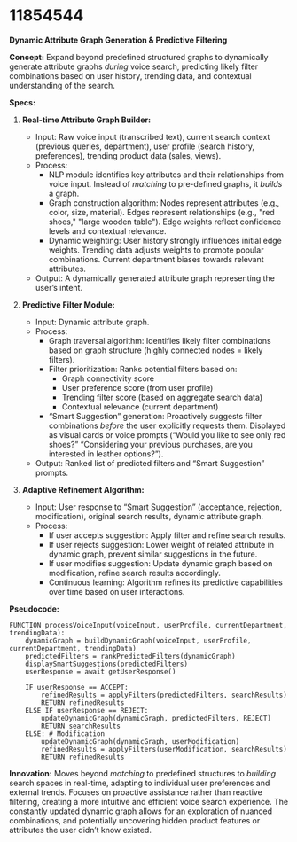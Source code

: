 # 11854544

**Dynamic Attribute Graph Generation & Predictive Filtering**

**Concept:** Expand beyond predefined structured graphs to dynamically generate attribute graphs *during* voice search, predicting likely filter combinations based on user history, trending data, and contextual understanding of the search.

**Specs:**

1.  **Real-time Attribute Graph Builder:**
    *   Input: Raw voice input (transcribed text), current search context (previous queries, department), user profile (search history, preferences), trending product data (sales, views).
    *   Process:
        *   NLP module identifies key attributes and their relationships from voice input.  Instead of *matching* to pre-defined graphs, it *builds* a graph.
        *   Graph construction algorithm: Nodes represent attributes (e.g., color, size, material). Edges represent relationships (e.g., "red shoes," "large wooden table").  Edge weights reflect confidence levels and contextual relevance.
        *   Dynamic weighting: User history strongly influences initial edge weights. Trending data adjusts weights to promote popular combinations. Current department biases towards relevant attributes.
    *   Output: A dynamically generated attribute graph representing the user’s intent.

2.  **Predictive Filter Module:**
    *   Input: Dynamic attribute graph.
    *   Process:
        *   Graph traversal algorithm: Identifies likely filter combinations based on graph structure (highly connected nodes = likely filters).
        *   Filter prioritization:  Ranks potential filters based on:
            *   Graph connectivity score
            *   User preference score (from user profile)
            *   Trending filter score (based on aggregate search data)
            *   Contextual relevance (current department)
        *   “Smart Suggestion” generation:  Proactively suggests filter combinations *before* the user explicitly requests them. Displayed as visual cards or voice prompts (“Would you like to see only red shoes?” “Considering your previous purchases, are you interested in leather options?”).
    *   Output: Ranked list of predicted filters and “Smart Suggestion” prompts.

3.  **Adaptive Refinement Algorithm:**
    *   Input: User response to “Smart Suggestion” (acceptance, rejection, modification), original search results, dynamic attribute graph.
    *   Process:
        *   If user accepts suggestion: Apply filter and refine search results.
        *   If user rejects suggestion: Lower weight of related attribute in dynamic graph, prevent similar suggestions in the future.
        *   If user modifies suggestion: Update dynamic graph based on modification, refine search results accordingly.
        *   Continuous learning: Algorithm refines its predictive capabilities over time based on user interactions.

**Pseudocode:**

```
FUNCTION processVoiceInput(voiceInput, userProfile, currentDepartment, trendingData):
    dynamicGraph = buildDynamicGraph(voiceInput, userProfile, currentDepartment, trendingData)
    predictedFilters = rankPredictedFilters(dynamicGraph)
    displaySmartSuggestions(predictedFilters)
    userResponse = await getUserResponse()

    IF userResponse == ACCEPT:
        refinedResults = applyFilters(predictedFilters, searchResults)
        RETURN refinedResults
    ELSE IF userResponse == REJECT:
        updateDynamicGraph(dynamicGraph, predictedFilters, REJECT)
        RETURN searchResults
    ELSE: # Modification
        updateDynamicGraph(dynamicGraph, userModification)
        refinedResults = applyFilters(userModification, searchResults)
        RETURN refinedResults
```

**Innovation:** Moves beyond *matching* to predefined structures to *building* search spaces in real-time, adapting to individual user preferences and external trends.  Focuses on proactive assistance rather than reactive filtering, creating a more intuitive and efficient voice search experience.  The constantly updated dynamic graph allows for an exploration of nuanced combinations, and potentially uncovering hidden product features or attributes the user didn’t know existed.